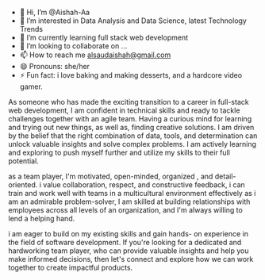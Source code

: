 - 👋 Hi, I’m @Aishah-Aa
- 👀 I’m interested in Data Analysis and Data Science, latest Technology Trends
- 🌱 I’m currently learning full stack web development 
- 💞️ I’m looking to collaborate on ...
- 📫 How to reach me alsaudaishah@gmail.com 
- 😄 Pronouns: she/her
- ⚡ Fun fact: i love baking and making desserts, and a hardcore video gamer. 

<!---
Aishah-Aa/Aishah-Aa is a ✨ special ✨ repository because its `README.md` (this file) appears on your GitHub profile.
You can click the Preview link to take a look at your changes.
--->
As someone who has made the exciting transition to a career in full-stack web development, I am confident in technical skills and ready to tackle challenges together with an agile team. Having a curious mind for learning and trying out new things, as well as, finding creative solutions. I am driven by the belief that the right combination of data, tools, and determination can unlock valuable insights and solve complex problems. I am actively learning and exploring to push myself further and utilize my skills to their full potential.

as a team player, I'm motivated, open-minded, organized , and detail-oriented. i value collaboration, respect, and constructive feedback, i can train and work well with teams in a multicultural environment effectively as i am an admirable problem-solver, I am skilled at building relationships with employees across all levels of an organization, and I'm always willing to lend a helping hand.


i am eager to build on my existing skills and gain hands- on experience in the field of software development. If you're looking for a dedicated and hardworking team player, who can provide valuable insights and help you make informed decisions, then let's connect and explore how we can work together to create impactful products.
